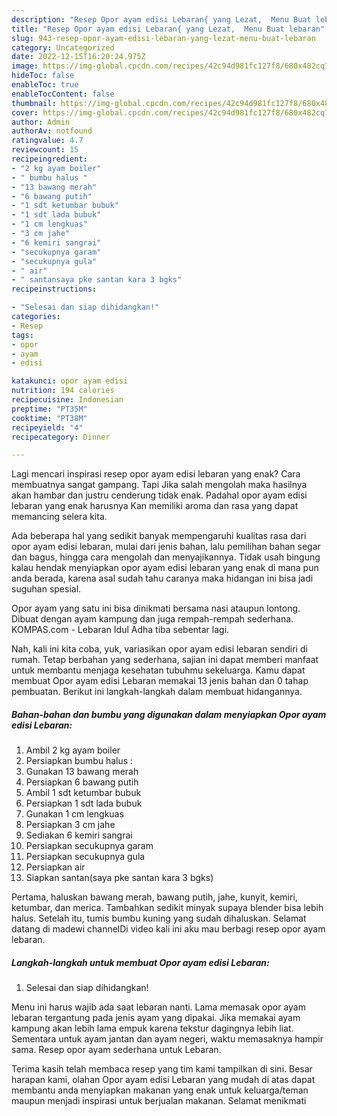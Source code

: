```yaml
---
description: "Resep Opor ayam edisi Lebaran{ yang Lezat,  Menu Buat lebaran"
title: "Resep Opor ayam edisi Lebaran{ yang Lezat,  Menu Buat lebaran"
slug: 943-resep-opor-ayam-edisi-lebaran-yang-lezat-menu-buat-lebaran
category: Uncategorized
date: 2022-12-15T16:20:24.975Z
image: https://img-global.cpcdn.com/recipes/42c94d981fc127f8/680x482cq70/opor-ayam-edisi-lebaran-foto-resep-utama.jpg
hideToc: false
enableToc: true
enableTocContent: false
thumbnail: https://img-global.cpcdn.com/recipes/42c94d981fc127f8/680x482cq70/opor-ayam-edisi-lebaran-foto-resep-utama.jpg
cover: https://img-global.cpcdn.com/recipes/42c94d981fc127f8/680x482cq70/opor-ayam-edisi-lebaran-foto-resep-utama.jpg
author: Admin
authorAv: notfound
ratingvalue: 4.7
reviewcount: 15
recipeingredient:
- "2 kg ayam boiler"
- " bumbu halus "
- "13 bawang merah"
- "6 bawang putih"
- "1 sdt ketumbar bubuk"
- "1 sdt lada bubuk"
- "1 cm lengkuas"
- "3 cm jahe"
- "6 kemiri sangrai"
- "secukupnya garam"
- "secukupnya gula"
- " air"
- " santansaya pke santan kara 3 bgks"
recipeinstructions:

- "Selesai dan siap dihidangkan!"
categories:
- Resep
tags:
- opor
- ayam
- edisi

katakunci: opor ayam edisi 
nutrition: 194 calories
recipecuisine: Indonesian
preptime: "PT35M"
cooktime: "PT38M"
recipeyield: "4"
recipecategory: Dinner

---
```



Lagi mencari inspirasi resep opor ayam edisi lebaran yang enak? Cara membuatnya sangat gampang. Tapi Jika salah mengolah maka hasilnya akan hambar dan justru cenderung tidak enak. Padahal opor ayam edisi lebaran yang enak harusnya Kan memiliki aroma dan rasa yang dapat memancing selera kita.


Ada beberapa hal yang sedikit banyak mempengaruhi kualitas rasa dari opor ayam edisi lebaran, mulai dari jenis bahan, lalu pemilihan bahan segar dan bagus, hingga cara mengolah dan menyajikannya. Tidak usah bingung kalau hendak menyiapkan opor ayam edisi lebaran yang enak di mana pun anda berada, karena asal sudah tahu caranya maka hidangan ini bisa jadi suguhan spesial.

Opor ayam yang satu ini bisa dinikmati bersama nasi ataupun lontong. Dibuat dengan ayam kampung dan juga rempah-rempah sederhana. KOMPAS.com - Lebaran Idul Adha tiba sebentar lagi.


Nah, kali ini kita coba, yuk, variasikan opor ayam edisi lebaran sendiri di rumah. Tetap berbahan yang sederhana, sajian ini dapat memberi manfaat untuk membantu menjaga kesehatan tubuhmu sekeluarga. Kamu dapat membuat Opor ayam edisi Lebaran memakai 13 jenis bahan dan 0 tahap pembuatan. Berikut ini langkah-langkah dalam membuat hidangannya.

<!--inarticleads1-->

##### Bahan-bahan dan bumbu yang digunakan dalam menyiapkan Opor ayam edisi Lebaran:

1. Ambil 2 kg ayam boiler
1. Persiapkan  bumbu halus :
1. Gunakan 13 bawang merah
1. Persiapkan 6 bawang putih
1. Ambil 1 sdt ketumbar bubuk
1. Persiapkan 1 sdt lada bubuk
1. Gunakan 1 cm lengkuas
1. Persiapkan 3 cm jahe
1. Sediakan 6 kemiri sangrai
1. Persiapkan secukupnya garam
1. Persiapkan secukupnya gula
1. Persiapkan  air
1. Siapkan  santan(saya pke santan kara 3 bgks)


Pertama, haluskan bawang merah, bawang putih, jahe, kunyit, kemiri, ketumbar, dan merica. Tambahkan sedikit minyak supaya blender bisa lebih halus. Setelah itu, tumis bumbu kuning yang sudah dihaluskan. Selamat datang di madewi channelDi video kali ini aku mau berbagi resep opor ayam lebaran. 

<!--inarticleads2-->

##### Langkah-langkah untuk membuat Opor ayam edisi Lebaran:


1. Selesai dan siap dihidangkan!

Menu ini harus wajib ada saat lebaran nanti. Lama memasak opor ayam lebaran tergantung pada jenis ayam yang dipakai. Jika memakai ayam kampung akan lebih lama empuk karena tekstur dagingnya lebih liat. Sementara untuk ayam jantan dan ayam negeri, waktu memasaknya hampir sama. Resep opor ayam sederhana untuk Lebaran. 

Terima kasih telah membaca resep yang tim kami tampilkan di sini. Besar harapan kami, olahan Opor ayam edisi Lebaran yang mudah di atas dapat membantu anda menyiapkan makanan yang enak untuk keluarga/teman maupun menjadi inspirasi untuk berjualan makanan. Selamat menikmati

